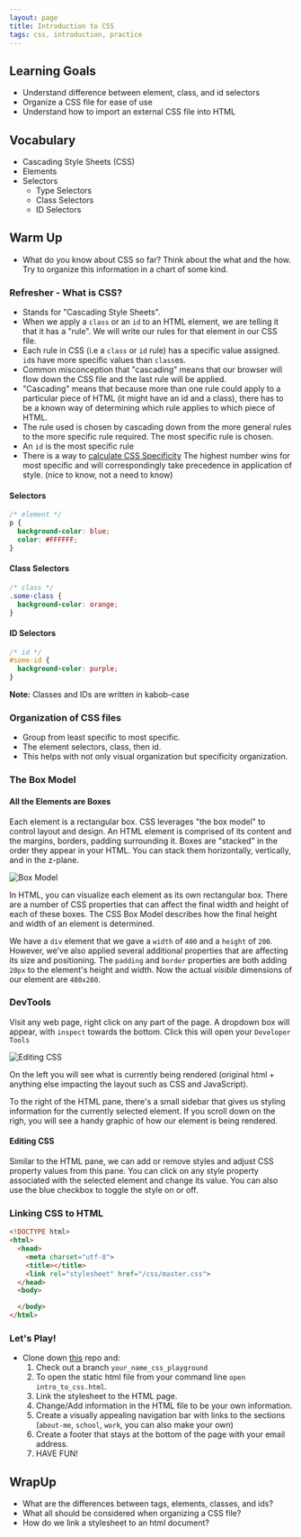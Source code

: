 ```yaml
---
layout: page
title: Introduction to CSS
tags: css, introduction, practice
---
```


## Learning Goals

  - Understand difference between element, class, and id selectors
  - Organize a CSS file for ease of use
  - Understand how to import an external CSS file into HTML

## Vocabulary 
* Cascading Style Sheets (CSS) 
* Elements
* Selectors
  * Type Selectors 
  * Class Selectors
  * ID Selectors 

## Warm Up 
* What do you know about CSS so far? Think about the what and the how. Try to organize this information in a chart of some kind. 

### Refresher - What is CSS?

  - Stands for "Cascading Style Sheets".
  - When we apply a `class` or an `id` to an HTML element, we are telling it that it has a "rule". We will write our rules for that element in our CSS file.
  - Each rule in CSS (i.e a `class` or `id` rule) has a specific value assigned. `id`s have more specific values than `class`es.
  - Common misconception that "cascading" means that our browser will flow down the CSS file and the last rule will be applied.
  - "Cascading" means that because more than one rule could apply to a particular piece of HTML (it might have an id and a class), there has to be a known way of determining which rule applies to which piece of HTML.
  - The rule used is chosen by cascading down from the more general rules to the more specific rule required. The most specific rule is chosen.
  - An `id` is the most specific rule
  - There is a way to [calculate CSS Specificity](https://specificity.keegan.st/) The highest number wins for most specific and will correspondingly take precedence in application of style. (nice to know, not a need to know)

#### Selectors

  ```css
  /* element */
  p {
    background-color: blue;
    color: #FFFFFF;
  }
  ```

#### Class Selectors

  ```css
  /* class */
  .some-class {
    background-color: orange;
  }
  ```

#### ID Selectors

  ```css
  /* id */
  #some-id {
    background-color: purple;
  }
  ```
 **Note:** Classes and IDs are written in kabob-case

### Organization of CSS files

  - Group from least specific to most specific.
  - The element selectors, class, then id.
  - This helps with not only visual organization but specificity organization.

  
### The Box Model 
#### All the Elements are Boxes
Each element is a rectangular box. CSS leverages "the box model" to control layout and design. An HTML element is comprised of its content and the margins, borders, padding surrounding it. Boxes are "stacked" in the order they appear in your HTML. You can stack them horizontally, vertically, and in the z-plane.

![Box Model](https://raw.githubusercontent.com/turingschool/front-end-curriculum/gh-pages/assets/images/box-model.jpg) 

In HTML, you can visualize each element as its own rectangular box. There are a number of CSS properties that can affect the final width and height of each of these boxes. The CSS Box Model describes how the final height and width of an element is determined.

We have a `div` element that we gave a `width` of `400` and a `height` of `200`. However, we've also applied several additional properties that are affecting its size and positioning. The `padding` and `border` properties are both adding `20px` to the element's height and width. Now the actual *visible* dimensions of our element are `480x280`. 


### DevTools 
Visit any web page, right click on any part of the page. A dropdown box will appear, with `inspect` towards the bottom. Click this will open your `Developer Tools`

![Editing CSS](https://raw.githubusercontent.com/turingschool/front-end-curriculum/gh-pages/assets/images/lessons/debugging-with-devtools/editing-css.png)

On the left you will see what is currently being rendered (original html + anything else impacting the layout such as CSS and JavaScript).

To the right of the HTML pane, there's a small sidebar that gives us styling information for the currently selected element. If you scroll down on the righ, you will see a handy graphic of how our element is being rendered.

#### Editing CSS
Similar to the HTML pane, we can add or remove styles and adjust CSS property values from this pane. You can click on any style property associated with the selected element and change its value. You can also use the blue checkbox to toggle the style on or off.

### Linking CSS to HTML

  ```HTML
  <!DOCTYPE html>
  <html>
    <head>
      <meta charset="utf-8">
      <title></title>
      <link rel="stylesheet" href="/css/master.css">
    </head>
    <body>

    </body>
  </html>
  ```

### Let's Play!

  - Clone down [this](https://github.com/turingschool-examples/html_css_playground) repo and:
    1. Check out a branch `your_name_css_playground`
    2. To open the static html file from your command line `open intro_to_css.html`.
    3. Link the stylesheet to the HTML page.
    4. Change/Add information in the HTML file to be your own information.
    5. Create a visually appealing navigation bar with links to the sections (`about-me`, `school`, `work`, you can also make your own)
    6. Create a footer that stays at the bottom of the page with your email address.
    7. HAVE FUN!

## WrapUp 
 * What are the differences between tags, elements, classes, and ids?
 * What all should be considered when organizing a CSS file? 
 * How do we link a stylesheet to an html document?  
